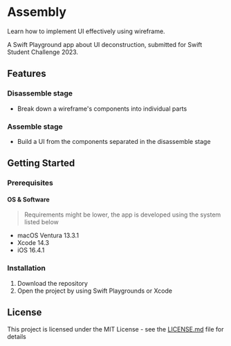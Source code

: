 # Assembly
Learn how to implement UI effectively using wireframe.

A Swift Playground app about UI deconstruction, submitted for Swift Student Challenge 2023.

## Features
### Disassemble stage
- Break down a wireframe's components into individual parts

### Assemble stage
- Build a UI from the components separated in the disassemble stage

## Getting Started
### Prerequisites
#### OS & Software
> Requirements might be lower, the app is developed using the system listed below
* macOS Ventura 13.3.1
* Xcode 14.3
* iOS 16.4.1

### Installation
1. Download the repository
2. Open the project by using Swift Playgrounds or Xcode

## License
This project is licensed under the MIT License - see the [LICENSE.md](https://github.com/bryanless/Assembly-Playground/blob/main/LICENSE) file for details
